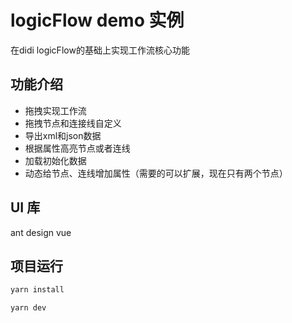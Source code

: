# logicFlow demo 实例

在didi logicFlow的基础上实现工作流核心功能



## 功能介绍

- 拖拽实现工作流
- 拖拽节点和连接线自定义
- 导出xml和json数据
- 根据属性高亮节点或者连线
- 加载初始化数据
- 动态给节点、连线增加属性（需要的可以扩展，现在只有两个节点）

## UI 库

ant design vue

## 项目运行

```sh
yarn install

yarn dev

```


